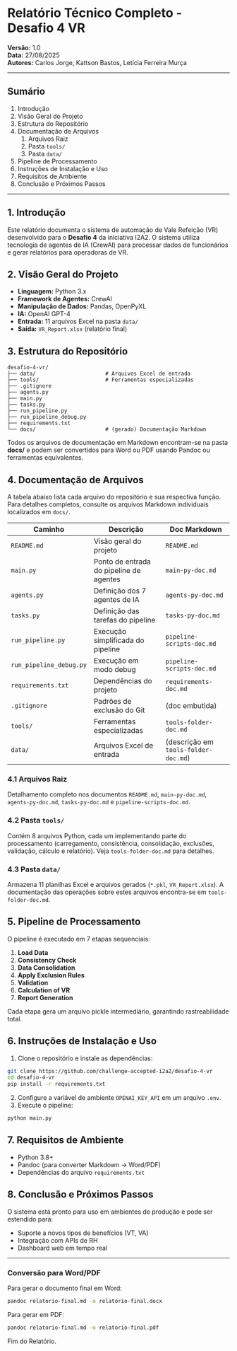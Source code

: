 # Relatório Técnico Completo - Desafio 4 VR

**Versão:** 1.0  
**Data:** 27/08/2025  
**Autores:** Carlos Jorge, Kattson Bastos, Letícia Ferreira Murça

---

## Sumário
1. Introdução
2. Visão Geral do Projeto
3. Estrutura do Repositório
4. Documentação de Arquivos
    1. Arquivos Raiz
    2. Pasta `tools/`
    3. Pasta `data/`
5. Pipeline de Processamento
6. Instruções de Instalação e Uso
7. Requisitos de Ambiente
8. Conclusão e Próximos Passos

---

## 1. Introdução
Este relatório documenta o sistema de automação de Vale Refeição (VR) desenvolvido para o **Desafio 4** da iniciativa I2A2. O sistema utiliza tecnologia de agentes de IA (CrewAI) para processar dados de funcionários e gerar relatórios para operadoras de VR.

## 2. Visão Geral do Projeto
- **Linguagem:** Python 3.x  
- **Framework de Agentes:** CrewAI  
- **Manipulação de Dados:** Pandas, OpenPyXL  
- **IA:** OpenAI GPT-4  
- **Entrada:** 11 arquivos Excel na pasta `data/`  
- **Saída:** `VR_Report.xlsx` (relatório final)  

## 3. Estrutura do Repositório
```
desafio-4-vr/
├── data/                      # Arquivos Excel de entrada
├── tools/                     # Ferramentas especializadas
├── .gitignore
├── agents.py
├── main.py
├── tasks.py
├── run_pipeline.py
├── run_pipeline_debug.py
├── requirements.txt
└── docs/                      # (gerado) Documentação Markdown
```

Todos os arquivos de documentação em Markdown encontram-se na pasta **docs/** e podem ser convertidos para Word ou PDF usando Pandoc ou ferramentas equivalentes.

## 4. Documentação de Arquivos
A tabela abaixo lista cada arquivo do repositório e sua respectiva função. Para detalhes completos, consulte os arquivos Markdown individuais localizados em `docs/`.

| Caminho | Descrição | Doc Markdown |
|---------|-----------|--------------|
| `README.md` | Visão geral do projeto | `README.md` |
| `main.py` | Ponto de entrada do pipeline de agentes | `main-py-doc.md` |
| `agents.py` | Definição dos 7 agentes de IA | `agents-py-doc.md` |
| `tasks.py` | Definição das tarefas do pipeline | `tasks-py-doc.md` |
| `run_pipeline.py` | Execução simplificada do pipeline | `pipeline-scripts-doc.md` |
| `run_pipeline_debug.py` | Execução em modo debug | `pipeline-scripts-doc.md` |
| `requirements.txt` | Dependências do projeto | `requirements-doc.md` |
| `.gitignore` | Padrões de exclusão do Git | (doc embutida) |
| `tools/` | Ferramentas especializadas | `tools-folder-doc.md` |
| `data/` | Arquivos Excel de entrada | (descrição em `tools-folder-doc.md`) |

### 4.1 Arquivos Raiz
Detalhamento completo nos documentos `README.md`, `main-py-doc.md`, `agents-py-doc.md`, `tasks-py-doc.md` e `pipeline-scripts-doc.md`.

### 4.2 Pasta `tools/`
Contém 8 arquivos Python, cada um implementando parte do processamento (carregamento, consistência, consolidação, exclusões, validação, cálculo e relatório). Veja `tools-folder-doc.md` para detalhes.

### 4.3 Pasta `data/`
Armazena 11 planilhas Excel e arquivos gerados (`*.pkl`, `VR_Report.xlsx`). A documentação das operações sobre estes arquivos encontra-se em `tools-folder-doc.md`.

## 5. Pipeline de Processamento
O pipeline é executado em 7 etapas sequenciais:
1. **Load Data**  
2. **Consistency Check**  
3. **Data Consolidation**  
4. **Apply Exclusion Rules**  
5. **Validation**  
6. **Calculation of VR**  
7. **Report Generation**  

Cada etapa gera um arquivo pickle intermediário, garantindo rastreabilidade total.

## 6. Instruções de Instalação e Uso
1. Clone o repositório e instale as dependências:  
```bash
git clone https://github.com/challenge-accepted-i2a2/desafio-4-vr
cd desafio-4-vr
pip install -r requirements.txt
```
2. Configure a variável de ambiente `OPENAI_KEY_API` em um arquivo `.env`.
3. Execute o pipeline:  
```bash
python main.py
```

## 7. Requisitos de Ambiente
- Python 3.8+  
- Pandoc (para converter Markdown → Word/PDF)  
- Dependências do arquivo `requirements.txt`

## 8. Conclusão e Próximos Passos
O sistema está pronto para uso em ambientes de produção e pode ser estendido para:
- Suporte a novos tipos de benefícios (VT, VA)
- Integração com APIs de RH
- Dashboard web em tempo real

---

### Conversão para Word/PDF
Para gerar o documento final em Word:
```bash
pandoc relatorio-final.md -o relatorio-final.docx
```
Para gerar em PDF:
```bash
pandoc relatorio-final.md -o relatorio-final.pdf
```

Fim do Relatório.
